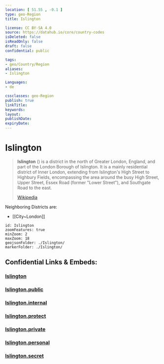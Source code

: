 ```yaml
---
location: [ 51.55 , -0.1 ] 
type: geo-Region
title: Islington

license: CC BY-SA 4.0
source: https://datahub.io/core/country-codes
isDeleted: false
isReadOnly: false
draft: false
confidential: public

tags:
- geo/Country/Region
aliases:
- Islington

Languages:
- de

cssclasses: geo-Region
publish: true
linkTitle: 
keywords: 
layout: 
publishDate: 
expiryDate: 
---
```


# Islington

> **Islington** () is a district in the north of Greater London, England, and part of the London Borough of Islington. It is a mainly residential district of Inner London, extending from Islington's High Street to Highbury Fields, encompassing the area around the busy High Street, Upper Street, Essex Road (former "Lower Street"), and Southgate Road to the east.
>
> [Wikipedia](https://en.wikipedia.org/wiki/Islington)

Neighboring Districts are: 
- [[City~London]] 

```leaflet
id: Islington
zoomFeatures: true 
minZoom: 2 
maxZoom: 18
geojsonFolder: ./Islington/
markerFolder: ./Islington/
```


## Confidential Links & Embeds: 

### [Islington](/_Standards/Earth/Continent/Europe/Europe~North/UK/England/Regions~England/London,Greater/cities~GreaterLondon/Islington.md) 

### [Islington.public](/_public/Earth/Continent/Europe/Europe~North/UK/England/Regions~England/London,Greater/cities~GreaterLondon/Islington.public.md) 

### [Islington.internal](/_internal/Earth/Continent/Europe/Europe~North/UK/England/Regions~England/London,Greater/cities~GreaterLondon/Islington.internal.md) 

### [Islington.protect](/_protect/Earth/Continent/Europe/Europe~North/UK/England/Regions~England/London,Greater/cities~GreaterLondon/Islington.protect.md) 

### [Islington.private](/_private/Earth/Continent/Europe/Europe~North/UK/England/Regions~England/London,Greater/cities~GreaterLondon/Islington.private.md) 

### [Islington.personal](/_personal/Earth/Continent/Europe/Europe~North/UK/England/Regions~England/London,Greater/cities~GreaterLondon/Islington.personal.md) 

### [Islington.secret](/_secret/Earth/Continent/Europe/Europe~North/UK/England/Regions~England/London,Greater/cities~GreaterLondon/Islington.secret.md)

